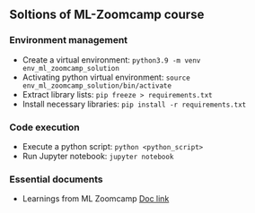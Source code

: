 
## Soltions of ML-Zoomcamp course
### Environment management
- Create a virtual environment: `python3.9 -m venv env_ml_zoomcamp_solution`
- Activating python virtual environment: `source env_ml_zoomcamp_solution/bin/activate`
- Extract library lists: `pip freeze > requirements.txt`
- Install necessary libraries: `pip install -r requirements.txt`

### Code execution
- Execute a python script: `python <python_script>`
- Run Jupyter notebook: `jupyter notebook`


### Essential documents
- Learnings from ML Zoomcamp [Doc link](https://docs.google.com/document/d/14knEaMPLLix-U3F4FSXkuZwH9IY9Prqt6MHWq1SUT14/edit#heading=h.j0re2fkeha6)

